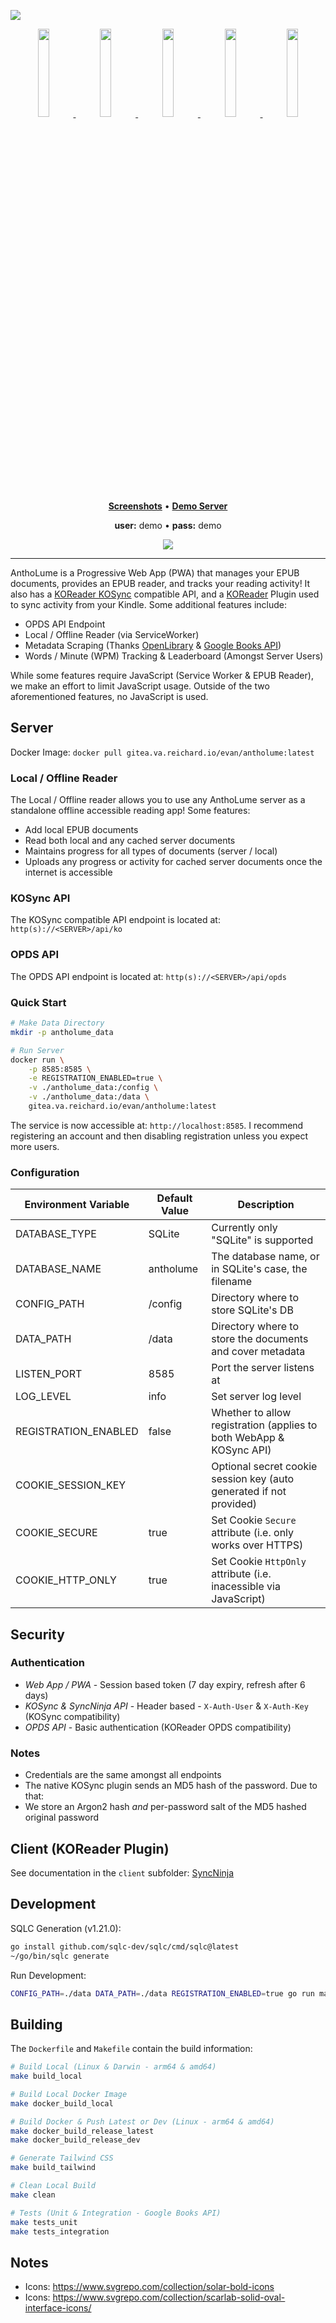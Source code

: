 <p><img align="center" src="https://gitea.va.reichard.io/evan/AnthoLume/raw/branch/master/banner.png"></p>

<p align="center">
    <a href="https://gitea.va.reichard.io/evan/AnthoLume/raw/branch/master/screenshots/pwa/login.png">
        <img src="https://gitea.va.reichard.io/evan/AnthoLume/raw/branch/master/screenshots/pwa/login.png" width="19%">
    </a>
    <a href="https://gitea.va.reichard.io/evan/AnthoLume/raw/branch/master/screenshots/pwa/home.png">
        <img src="https://gitea.va.reichard.io/evan/AnthoLume/raw/branch/master/screenshots/pwa/home.png" width="19%">
    </a>
    <a href="https://gitea.va.reichard.io/evan/AnthoLume/raw/branch/master/screenshots/pwa/documents.png">
        <img src="https://gitea.va.reichard.io/evan/AnthoLume/raw/branch/master/screenshots/pwa/documents.png" width="19%">
    </a>
    <a href="https://gitea.va.reichard.io/evan/AnthoLume/raw/branch/master/screenshots/pwa/document.png">
        <img src="https://gitea.va.reichard.io/evan/AnthoLume/raw/branch/master/screenshots/pwa/document.png" width="19%">
    </a>
    <a href="https://gitea.va.reichard.io/evan/AnthoLume/raw/branch/master/screenshots/pwa/metadata.png">
        <img src="https://gitea.va.reichard.io/evan/AnthoLume/raw/branch/master/screenshots/pwa/metadata.png" width="19%">
    </a>
</p>

<p align="center">
    <strong><a href="https://gitea.va.reichard.io/evan/AnthoLume/src/branch/master/screenshots">Screenshots</a></strong> • 
    <strong><a href="https://antholume-demo.cloud.reichard.io/">Demo Server</a></strong>
</p>
<p align="center"><strong>user:</strong> demo • <strong>pass:</strong> demo</p>

<p align="center">
    <a href="https://drone.va.reichard.io/evan/AnthoLume" target="_blank">
        <img src="https://drone.va.reichard.io/api/badges/evan/AnthoLume/status.svg">
    </a>
</p>

---

AnthoLume is a Progressive Web App (PWA) that manages your EPUB documents, provides an EPUB reader, and tracks your reading activity! It also has a [KOReader KOSync](https://github.com/koreader/koreader-sync-server) compatible API, and a [KOReader](https://github.com/koreader/koreader) Plugin used to sync activity from your Kindle. Some additional features include:

- OPDS API Endpoint
- Local / Offline Reader (via ServiceWorker)
- Metadata Scraping (Thanks [OpenLibrary](https://openlibrary.org/) & [Google Books API](https://developers.google.com/books/docs/v1/getting_started))
- Words / Minute (WPM) Tracking & Leaderboard (Amongst Server Users)

While some features require JavaScript (Service Worker & EPUB Reader), we make an effort to limit JavaScript usage. Outside of the two aforementioned features, no JavaScript is used.

## Server

Docker Image: `docker pull gitea.va.reichard.io/evan/antholume:latest`

### Local / Offline Reader

The Local / Offline reader allows you to use any AnthoLume server as a standalone offline accessible reading app! Some features:

- Add local EPUB documents
- Read both local and any cached server documents
- Maintains progress for all types of documents (server / local)
- Uploads any progress or activity for cached server documents once the internet is accessible

### KOSync API

The KOSync compatible API endpoint is located at: `http(s)://<SERVER>/api/ko`

### OPDS API

The OPDS API endpoint is located at: `http(s)://<SERVER>/api/opds`

### Quick Start

```bash
# Make Data Directory
mkdir -p antholume_data

# Run Server
docker run \
    -p 8585:8585 \
    -e REGISTRATION_ENABLED=true \
    -v ./antholume_data:/config \
    -v ./antholume_data:/data \
    gitea.va.reichard.io/evan/antholume:latest
```

The service is now accessible at: `http://localhost:8585`. I recommend registering an account and then disabling registration unless you expect more users.

### Configuration

| Environment Variable | Default Value | Description                                                         |
| -------------------- | ------------- | ------------------------------------------------------------------- |
| DATABASE_TYPE        | SQLite        | Currently only "SQLite" is supported                                |
| DATABASE_NAME        | antholume     | The database name, or in SQLite's case, the filename                |
| CONFIG_PATH          | /config       | Directory where to store SQLite's DB                                |
| DATA_PATH            | /data         | Directory where to store the documents and cover metadata           |
| LISTEN_PORT          | 8585          | Port the server listens at                                          |
| LOG_LEVEL            | info          | Set server log level                                                |
| REGISTRATION_ENABLED | false         | Whether to allow registration (applies to both WebApp & KOSync API) |
| COOKIE_SESSION_KEY   | <EMPTY>       | Optional secret cookie session key (auto generated if not provided) |
| COOKIE_SECURE        | true          | Set Cookie `Secure` attribute (i.e. only works over HTTPS)          |
| COOKIE_HTTP_ONLY     | true          | Set Cookie `HttpOnly` attribute (i.e. inacessible via JavaScript)   |

## Security

### Authentication

- _Web App / PWA_ - Session based token (7 day expiry, refresh after 6 days)
- _KOSync & SyncNinja API_ - Header based - `X-Auth-User` & `X-Auth-Key` (KOSync compatibility)
- _OPDS API_ - Basic authentication (KOReader OPDS compatibility)

### Notes

- Credentials are the same amongst all endpoints
- The native KOSync plugin sends an MD5 hash of the password. Due to that:
- We store an Argon2 hash _and_ per-password salt of the MD5 hashed original password

## Client (KOReader Plugin)

See documentation in the `client` subfolder: [SyncNinja](https://gitea.va.reichard.io/evan/AnthoLume/src/branch/master/client/)

## Development

SQLC Generation (v1.21.0):

```bash
go install github.com/sqlc-dev/sqlc/cmd/sqlc@latest
~/go/bin/sqlc generate
```

Run Development:

```bash
CONFIG_PATH=./data DATA_PATH=./data REGISTRATION_ENABLED=true go run main.go serve
```

## Building

The `Dockerfile` and `Makefile` contain the build information:

```bash
# Build Local (Linux & Darwin - arm64 & amd64)
make build_local

# Build Local Docker Image
make docker_build_local

# Build Docker & Push Latest or Dev (Linux - arm64 & amd64)
make docker_build_release_latest
make docker_build_release_dev

# Generate Tailwind CSS
make build_tailwind

# Clean Local Build
make clean

# Tests (Unit & Integration - Google Books API)
make tests_unit
make tests_integration
```

## Notes

- Icons: https://www.svgrepo.com/collection/solar-bold-icons
- Icons: https://www.svgrepo.com/collection/scarlab-solid-oval-interface-icons/

